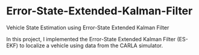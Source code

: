 # Error-State-Extended-Kalman-Filter
Vehicle State Estimation using Error-State Extended Kalman Filter

<p>
 In this project, I implemented the Error-State Extended Kalman Filter (ES-EKF) to localize a vehicle using data from the CARLA simulator.
</p>
